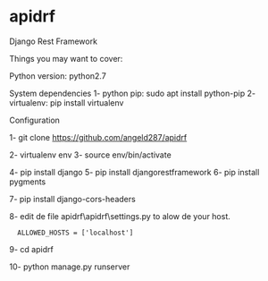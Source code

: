 # apidrf

Django Rest Framework

Things you may want to cover:

Python version: python2.7

System dependencies
1- python pip: sudo apt install python-pip
2- virtualenv: pip install virtualenv

  Configuration
  
  1- git clone https://github.com/angeld287/apidrf

  2- virtualenv env
  3- source env/bin/activate

  4- pip install django
  5- pip install djangorestframework
  6- pip install pygments

  7- pip install django-cors-headers
  
  8- edit de file apidrf\apidrf\settings.py to alow de your host.
  
      ALLOWED_HOSTS = ['localhost']
  
  9- cd apidrf
  
  10- python manage.py runserver
  
  

